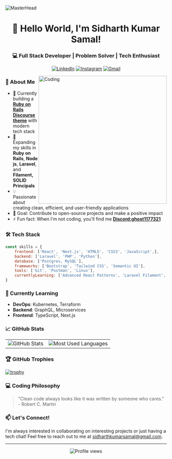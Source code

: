 ![MasterHead](https://i.pinimg.com/originals/2f/f4/28/2ff428006f3ade5f10beac69372062ab.gif)

<div align="center">
  <h1>👋 Hello World, I'm Sidharth Kumar Samal!</h1>
  <h3>💻 Full Stack Developer | Problem Solver | Tech Enthusiast</h3>
  
  [![LinkedIn](https://img.shields.io/badge/LinkedIn-0077B5?style=for-the-badge&logo=linkedin&logoColor=white)](https://linkedin.com/in/sidharth-kumar-samal)
  [![Instagram](https://img.shields.io/badge/Instagram-E4405F?style=for-the-badge&logo=instagram&logoColor=white)](https://instagram.com/sidharth_kumar_117)
  [![Gmail](https://img.shields.io/badge/Gmail-D14836?style=for-the-badge&logo=gmail&logoColor=white)](mailto:sidharthkumarsamal@gmail.com)
</div>

<img align="right" alt="Coding" width="400" src="https://blog.imarticus.org/wp-content/uploads/2021/12/djbwgfw.gif"/>

### 🚀 About Me

- 🔭 Currently building a **[Ruby on Rails Discourse theme](https://github.com/GHOST117s/PagalGuyDiscourse_theme)** with modern tech stack
- 🌱 Expanding my skills in **Ruby on Rails**, **Node js**, **Laravel**, and **Filament, SOLID Principals** 
- 💡 Passionate about creating clean, efficient, and user-friendly applications
- 🎯 Goal: Contribute to open-source projects and make a positive impact
- ⚡ Fun fact: When I'm not coding, you'll find me **[Discord:ghost1177321](https://discord.com/)**

### 🛠️ Tech Stack

```javascript
const skills = {
    frontend: ['React', 'Next.js', 'HTML5', 'CSS3', 'JavaScript',],
    backend: ['Laravel', 'PHP', 'Python'],
    database: ['Postgres, MySQL'],
    frameworks: ['Bootstrap', 'Tailwind CSS', 'Semantic UI'],
    tools: ['Git', 'Postman', 'Linux'],
    currentlyLearning: ['Advanced React Patterns', 'Laravel Filament','Ruby on Rails'],
}
```

<!-- <!-- ### 💼 What I'm Working On -->

### 🌱 Currently Learning

- **DevOps**: Kubernetes, Terraform
- **Backend**: GraphQL, Microservices
- **Frontend**: TypeScript, Next.js

### 📈 GitHub Stats

<div align="center">
  <table>
    <tr>
      <td><img src="https://github-readme-stats.vercel.app/api?username=ghost117s&show_icons=true&theme=tokyonight" alt="GitHub Stats" /></td>
      <td><img src="https://github-readme-stats.vercel.app/api/top-langs/?username=ghost117s&layout=compact&theme=tokyonight" alt="Most Used Languages" /></td>
    </tr>
  </table>
</div>

### 🏆 GitHub Trophies
[![trophy](https://github-profile-trophy.vercel.app/?username=ghost117s&theme=tokyonight&column=7)](https://github.com/ryo-ma/github-profile-trophy)

### 💻 Coding Philosophy

> "Clean code always looks like it was written by someone who cares." - Robert C. Martin

### 📫 Let's Connect!

I'm always interested in collaborating on interesting projects or just having a tech chat! Feel free to reach out to me at sidharthkumarsamal@gmail.com.

---
<div align="center">
  <img src="https://komarev.com/ghpvc/?username=ghost117s&label=Profile%20views&color=0e75b6&style=flat" alt="Profile views" />
</div>
